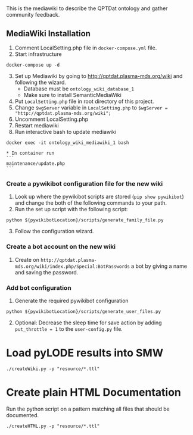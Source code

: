 # 
This is the mediawiki to describe the QPTDat ontology and gather community feedback. 


## MediaWiki Installation
1. Comment LocalSetting.php file in `docker-compose.yml` file.
2. Start infrastructure
```
docker-compose up -d
```
3. Set up Mediawiki by going to http://qptdat.plasma-mds.org/wiki and following the wizard.
    * Database must be `ontology_wiki_database_1`
    * Make sure to install SemanticMediaWiki
4. Put `LocalSetting.php` file in root directory of this project.
5. Change `$wgServer` variable in `LocalSetting.php` to `$wgServer = "http://qptdat.plasma-mds.org/wiki";`
6. Uncomment LocalSetting.php
7. Restart mediawiki
8. Run interactive bash to update mediawiki
```
docker exec -it ontology_wiki_mediawiki_1 bash
```
    * In container run
    ```
    maintenance/update.php
    ```
### Create a pywikibot configuration file for the new wiki
1. Look up where the pywikibot scripts are stored (`pip show pywikibot`) and change the both of the following commands to your path.
2. Run the set up script with the following script:
```
python ${pywikibotLocation}/scripts/generate_family_file.py
```
3. Follow the configuration wizard.

### Create a bot account on the new wiki
1. Create on `http://qptdat.plasma-mds.org/wiki/index.php/Special:BotPasswords` a bot by giving a name and saving the password.

### Add bot configuration
1. Generate the required pywikibot configuration
```
python ${pywikibotLocation}/scripts/generate_user_files.py
```
2. Optional: Decrease the sleep time for save action by adding `put_throttle = 1` to the `user-config.py` file.

# Load pyLODE results into SMW

```
./createWiki.py -p "resource/*.ttl"
```
# Create plain HTML Documentation
Run the python script on a pattern matching all files that should be documented. 
```
./createHTML.py -p "resource/*.ttl"
```




